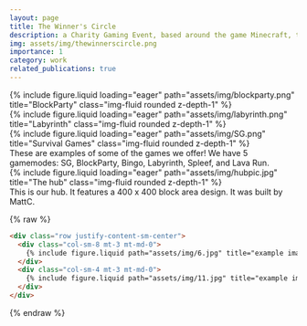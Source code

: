 ```yaml
---
layout: page
title: The Winner's Circle
description: a Charity Gaming Event, based around the game Minecraft, that features several large digital content creators.
img: assets/img/thewinnerscircle.png
importance: 1
category: work
related_publications: true
---
```

<div class="row">
    <div class="col-sm mt-3 mt-md-0">
        {% include figure.liquid loading="eager" path="assets/img/blockparty.png" title="BlockParty" class="img-fluid rounded z-depth-1" %}
    </div>
    <div class="col-sm mt-3 mt-md-0">
        {% include figure.liquid loading="eager" path="assets/img/labyrinth.png" title="Labyrinth" class="img-fluid rounded z-depth-1" %}
    </div>
    <div class="col-sm mt-3 mt-md-0">
        {% include figure.liquid loading="eager" path="assets/img/SG.png" title="Survival Games" class="img-fluid rounded z-depth-1" %}
    </div>
</div>
<div class="caption">
    These are examples of some of the games we offer! We have 5 gamemodes: SG, BlockParty, Bingo, Labyrinth, Spleef, and Lava Run.

</div>
<div class="row">
    <div class="col-sm mt-3 mt-md-0">
        {% include figure.liquid loading="eager" path="assets/img/hubpic.jpg" title="The hub" class="img-fluid rounded z-depth-1" %}
    </div>
</div>
<div class="caption">
    This is our hub. It features a 400 x 400 block area design. It was built by MattC.
</div>

{% raw %}

```html
<div class="row justify-content-sm-center">
  <div class="col-sm-8 mt-3 mt-md-0">
    {% include figure.liquid path="assets/img/6.jpg" title="example image" class="img-fluid rounded z-depth-1" %}
  </div>
  <div class="col-sm-4 mt-3 mt-md-0">
    {% include figure.liquid path="assets/img/11.jpg" title="example image" class="img-fluid rounded z-depth-1" %}
  </div>
</div>
```

{% endraw %}
